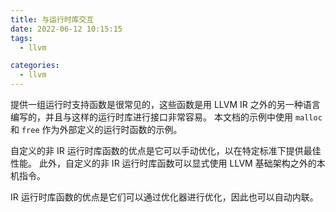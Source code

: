 ```yaml
---
title: 与运行时库交互
date: 2022-06-12 10:15:15
tags:
  - llvm 

categories:
  - llvm 
---
```

提供一组运行时支持函数是很常见的，这些函数是用 LLVM IR 之外的另一种语言编写的，并且与这样的运行时库进行接口非常容易。 本文档的示例中使用 `malloc` 和 `free` 作为外部定义的运行时函数的示例。

自定义的非 IR 运行时库函数的优点是它可以手动优化，以在特定标准下提供最佳性能。 此外，自定义的非 IR 运行时库函数可以显式使用 LLVM 基础架构之外的本机指令。

IR 运行时库函数的优点是它们可以通过优化器进行优化，因此也可以自动内联。
